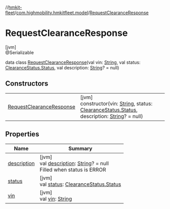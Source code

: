 //[hmkit-fleet](../../../index.md)/[com.highmobility.hmkitfleet.model](../index.md)/[RequestClearanceResponse](index.md)

# RequestClearanceResponse

[jvm]\
@Serializable

data class [RequestClearanceResponse](index.md)(val vin: [String](https://kotlinlang.org/api/latest/jvm/stdlib/kotlin/-string/index.html), val status: [ClearanceStatus.Status](../-clearance-status/-status/index.md), val description: [String](https://kotlinlang.org/api/latest/jvm/stdlib/kotlin/-string/index.html)? = null)

## Constructors

| | |
|---|---|
| [RequestClearanceResponse](-request-clearance-response.md) | [jvm]<br>constructor(vin: [String](https://kotlinlang.org/api/latest/jvm/stdlib/kotlin/-string/index.html), status: [ClearanceStatus.Status](../-clearance-status/-status/index.md), description: [String](https://kotlinlang.org/api/latest/jvm/stdlib/kotlin/-string/index.html)? = null) |

## Properties

| Name | Summary |
|---|---|
| [description](description.md) | [jvm]<br>val [description](description.md): [String](https://kotlinlang.org/api/latest/jvm/stdlib/kotlin/-string/index.html)? = null<br>Filled when status is ERROR |
| [status](status.md) | [jvm]<br>val [status](status.md): [ClearanceStatus.Status](../-clearance-status/-status/index.md) |
| [vin](vin.md) | [jvm]<br>val [vin](vin.md): [String](https://kotlinlang.org/api/latest/jvm/stdlib/kotlin/-string/index.html) |
